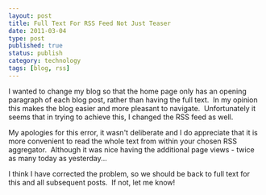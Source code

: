 ```yaml
--- 
layout: post 
title: Full Text For RSS Feed Not Just Teaser
date: 2011-03-04
type: post 
published: true 
status: publish
category: technology
tags: [blog, rss]
---
```


I wanted to change my blog so that the home page only has an opening
paragraph of each blog post, rather than having the full text.  In my
opinion this makes the blog easier and more pleasant to navigate.
 Unfortunately it seems that in trying to achieve this, I changed the
RSS feed as well.

<!--more-->

My apologies for this error, it wasn't deliberate and I do appreciate
that it is more convenient to read the whole text from within your
chosen RSS aggregator.  Although it was nice having the additional page
views - twice as many today as yesterday...

I think I have corrected the problem, so we should be back to full text
for this and all subsequent posts.  If not, let me know!

